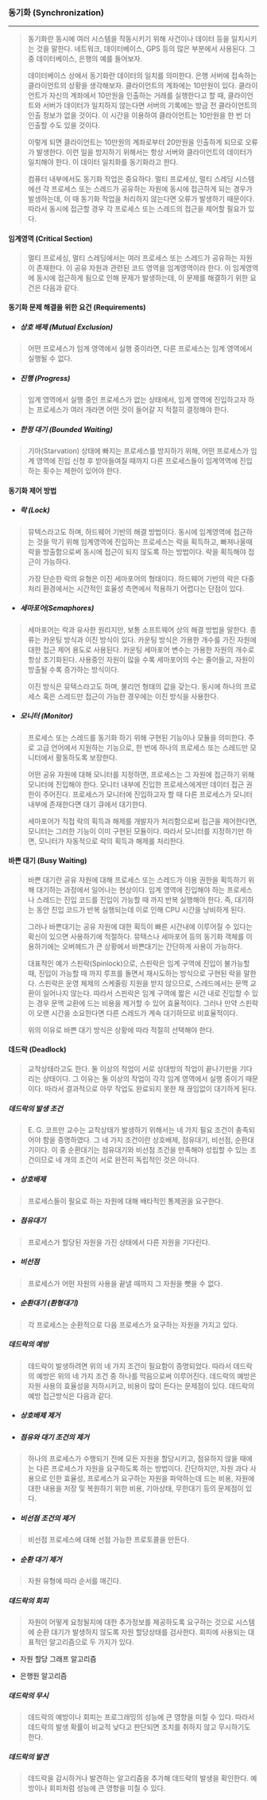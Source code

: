 ### 동기화 (Synchronization)

------

> 동기화란 동시에 여러 시스템을 작동시키기 위해 사건이나 데이터 등을 일치시키는 것을 말한다. 네트워크, 데이터베이스, GPS 등의 많은 부분에서 사용된다. 그 중 데이터베이스, 은행의 예를 들어보자.
>
> 데이터베이스 상에서 동기화란 데이터의 일치를 의미한다. 은행 서버에 접속하는 클라이언트의 상황을 생각해보자. 클라이언트의 계좌에는 10만원이 있다. 클라이언트가 자신의 계좌에서 10만원을 인출하는 거래를 실행한다고 할 때, 클라이언트와 서버가 데이터가 일치하지 않는다면 서버의 기록에는 방금 전 클라이언트의 인출 정보가 없을 것이다. 이 시간을 이용하여 클라이언트는 10만원을 한 번 더 인출할 수도 있을 것이다. 
>
> 이렇게 되면 클라이언트는 10만원의 계좌로부터 20만원을 인출하게 되므로 오류가 발생한다. 이런 일을 방지하기 위해서는 항상 서버와 클라이언트의 데이터가 일치해야 한다. 이 데이터 일치화를 동기화라고 한다.
>
> 컴퓨터 내부에서도 동기화 작업은 중요하다. 멀티 프로세싱, 멀티 스레딩 시스템에선 각 프로세스 또는 스레드가 공유하는 자원에 동시에 접근하게 되는 경우가 발생하는데, 이 때 동기화 작업을 처리하지 않는다면 오류가 발생하기 때문이다. 따라서 동시에 접근할 경우 각 프로세스 또는 스레드의 접근을 제어할 필요가 있다.





#### 임계영역 (Critical Section)

> 멀티 프로세싱, 멀티 스레딩에서는 여러 프로세스 또는 스레드가 공유하는 자원이 존재한다. 이 공유 자원과 관련된 코드 영역을 임계영역이라 한다. 이 임계영역에 동시에 접근하게 됨으로 인해 문제가 발생하는데, 이 문제를 해결하기 위한 요건은 다음과 같다.





#### 동기화 문제 해결을 위한 요건 (Requirements)

* ##### 상호 배제 (Mutual Exclusion)

> 어떤 프로세스가 임계 영역에서 실행 중이라면, 다른 프로세스는 임계 영역에서 실행될 수 없다.

* ##### 진행 (Progress)

> 임계 영역에서 실행 중인 프로세스가 없는 상태에서, 임계 영역에 진입하고자 하는 프로세스가 여러 개라면 어떤 것이 들어갈 지 적절히 결정해야 한다.

* ##### 한정 대기 (Bounded Waiting)

> 기아(Starvation) 상태에 빠지는 프로세스를 방지하기 위해, 어떤 프로세스가 임계 영역에 진입 신청 후 받아들여질 때까지 다른 프로세스들이 임계역역에 진입하는 횟수는 제한이 있어야 한다.





#### 동기화 제어 방법

* ##### 락 (Lock)

> 뮤텍스라고도 하며, 하드웨어 기반의 해결 방법이다. 동시에 임계영역에 접근하는 것을 막기 위해 임계영역에 진입하는 프로세스는 락을 획득하고, 빠져나올때 락을 방출함으로써 동시에 접근이 되지 않도록 하는 방법이다. 락을 획득해야 접근이 가능하다.
>
> 가장 단순한 락의 유형은 이진 세마포어의 형태이다. 하드웨어 기반의 락은 다중처리 환경에서는 시간적인 효율성 측면에서 적용하기 어렵다는 단점이 있다.

* ##### 세마포어(Semaphores)

> 세마포어는 락과 유사한 원리지만, 보통 소프트웨어 상의 해결 방법을 말한다. 종류는 카운팅 방식과 이진 방식이 있다. 카운팅 방식은 가용한 개수를 가진 자원에 대한 접근 제어 용도로 사용된다. 카운팅 세마포어 변수는 가용한 자원의 개수로 항상 초기화된다. 사용중인 자원이 많을 수록 세마포어의 수는 줄어들고, 자원이 방출될 수록 증가하는 방식이다.
>
> 이진 방식은 뮤텍스라고도 하며, 불리언 형태의 값을 갖는다. 동시에 하나의 프로세스 혹은 스레드만 접근이 가능한 경우에는 이진 방식을 사용한다.

* ##### 모니터 (Monitor)

> 프로세스 또는 스레드를 동기화 하기 위해 구현된 기능이나 모듈을 의미한다. 주로 고급 언어에서 지원하는 기능으로, 한 번에 하나의 프로세스 또는 스레드만 모니터에서 활동하도록 보장한다. 
>
> 어떤 공유 자원에 대해 모니터를 지정하면, 프로세스는 그 자원에 접근하기 위해 모니터에 진입해야 한다. 모니터 내부에 진입한 프로세스에게만 데이터 접근 권한이 주어진다. 프로세스가 모니터에 진입하고자 할 때 다른 프로세스가 모니터 내부에 존재한다면 대기 큐에서 대기한다.
>
> 세마포어가 직접 락의 획득과 해제를 개발자가 처리함으로써 접근을 제어한다면, 모니터는 그러한 기능이 이미 구현된 모듈이다. 따라서 모니터를 지정하기만 하면, 모니터가 자동적으로 락의 획득과 해제를 처리한다.





#### 바쁜 대기 (Busy Waiting)

> 바쁜 대기란 공유 자원에 대해 프로세스 또는 스레드가 이용 권한을 획득하기 위해 대기하는 과정에서 일어나는 현상이다. 임계 영역에 진입해야 하는 프로세스나 스레드는 진입 코드를 진입이 가능할 때 까지 반복 실행해야 한다. 즉, 대기하는 동안 진입 코드가 반복 실행되는데 이로 인해 CPU 시간을 낭비하게 된다.
>
> 그러나 바쁜대기는 공유 자원에 대한 획득이 빠른 시간내에 이루어질 수 있다는 확신이 있으면 사용하기에 적절하다. 뮤텍스나 세마포어 등의 동기화 객체를 이용하기에는 오버헤드가 큰 상황에서 바쁜대기는 간단하게 사용이 가능하다. 
>
> 대표적인 예가 스핀락(Spinlock)으로, 스핀락은 임계 구역에 진입이 불가능할 때, 진입이 가능할 때 까지 루프를 돌면서 재시도하는 방식으로 구현된 락을 말한다. 스핀락은 운영 체제의 스케줄링 지원을 받지 않으므로, 스레드에서는 문맥 교환이 일어나지 않는다. 따라서 스핀락은 임계 구역에 짧은 시간 내로 진입할 수 있는 경우 문맥 교환에 드는 비용을 제거할 수 있어 효율적이다. 그러나 만약 스핀락이 오랜 시간을 소요한다면 다른 스레드가 계속 대기하므로 비효율적이다. 
>
> 위의 이유로 바쁜 대기 방식은 상황에 따라 적절히 선택해야 한다.





#### 데드락 (Deadlock)

> 교착상태라고도 한다. 둘 이상의 작업이 서로 상대방의 작업이 끝나기만을 기다리는 상태이다. 그 이유는 둘 이상의 작업이 각각 임계 영역에서 실행 중이기 때문이다. 따라서 결과적으로 아무 작업도 완료되지 못한 채 끊임없이 대기하게 된다.



##### 데드락의 발생 조건

> E. G. 코프만 교수는 교착상태가 발생하기 위해서는 네 가지 필요 조건이 충족되어야 함을 증명하였다. 그 네 가지 조건이란 상호배제, 점유대기, 비선점, 순환대기이다. 이 중 순환대기는 점유대기와 비선점 조건을 만족해야 성립할 수 있는 조건이므로 네 개의 조건이 서로 완전히 독립적인 것은 아니다.

* ##### 상호배제

> 프로세스들이 필요로 하는 자원에 대해 배타적인 통제권을 요구한다.

* ##### 점유대기

> 프로세스가 할당된 자원을 가진 상태에서 다른 자원을 기다린다.

* ##### 비선점

> 프로세스가 어떤 자원의 사용을 끝낼 때까지 그 자원을 뺏을 수 없다.

* ##### 순환대기 (환형대기)

> 각 프로세스는 순환적으로 다음 프로세스가 요구하는 자원을 가지고 있다.



##### 데드락의 예방

> 데드락이 발생하려면 위의 네 가지 조건이 필요함이 증명되었다. 따라서 데드락의 예방은 위의 네 가지 조건 중 하나를 막음으로써 이루어진다. 데드락의 예방은 자원 사용의 효율성을 저하시키고, 비용이 많이 든다는 문제점이 있다. 데드락의 예방 접근방식은 다음과 같다.

* ##### 상호배제 제거

* ##### 점유와 대기 조건의 제거

> 하나의 프로세스가 수행되기 전에 모든 자원을 할당시키고, 점유하지 않을 때에는 다른 프로세스가 자원을 요구하도록 하는 방법이다. 간단하지만, 자원 과다 사용으로 인한 효율성, 프로세스가 요구하는 자원을 파악하는데 드는 비용, 자원에 대한 내용을 저장 및 복원하기 위한 비용, 기아상태, 무한대기 등의 문제점이 있다.

* ##### 비선점 조건의 제거

> 비선점 프로세스에 대해 선점 가능한 프로토콜을 만든다.

* ##### 순환 대기 제거

> 자원 유형에 따라 순서를 매긴다.



##### 데드락의 회피

> 자원이 어떻게 요청될지에 대한 추가정보를 제공하도록 요구하는 것으로 시스템에 순환 대기가 발생하지 않도록 자원 할당상태를 검사한다. 회피에 사용되는 대표적인 알고리즘으로 두 가지가 있다.

* 자원 할당 그래프 알고리즘

* 은행원 알고리즘



##### 데드락의 무시

> 데드락의 예방이나 회피는 프로그래밍의 성능에 큰 영향을 미칠 수 있다. 따라서 데드락의 발생 확률이 비교적 낮다고 판단되면 조치를 취하지 않고 무시하기도 한다.



##### 데드락의 발견

> 데드락을 감시하거나 발견하는 알고리즘을 추가해 데드락의 발생을 확인한다. 예방이나 회피처럼 성능에 큰 영향을 미칠 수 있다.